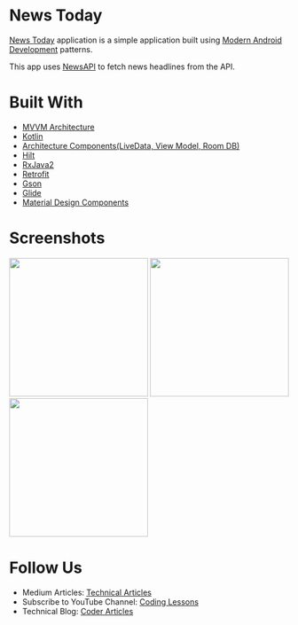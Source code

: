 # News Today
[News Today](https://play.google.com/store/apps/details?id=com.techchai.newstoday) application is a simple application built using [Modern Android Development](https://developer.android.com/modern-android-development) patterns.

This app uses [NewsAPI](https://newsapi.org/) to fetch news headlines from the API.

# Built With
  - [MVVM Architecture](https://en.wikipedia.org/wiki/Model%E2%80%93view%E2%80%93viewmodel)
  - [Kotlin](https://kotlinlang.org/)
  - [Architecture Components(LiveData, View Model, Room DB)](https://developer.android.com/topic/libraries/architecture)
  - [Hilt](https://developer.android.com/training/dependency-injection/hilt-android)
  - [RxJava2](https://github.com/ReactiveX/RxJava)
  - [Retrofit](https://square.github.io/retrofit/)
  - [Gson](https://github.com/google/gson)
  - [Glide](https://github.com/bumptech/glide)
  - [Material Design Components](https://material.io/components)

# Screenshots
<img src="screenshots/headlines.png" width="250">  <img src="screenshots/sources.png" width="250">  <img src="screenshots/settings.png" width="250">

# Follow Us
  - Medium Articles: [Technical Articles](https://medium.com/@rchaitanya)
  - Subscribe to YouTube Channel: [Coding Lessons](https://www.youtube.com/channel/UCchOskJCqHj4NnhobV02ejQ)
  - Technical Blog: [Coder Articles](https://www.coderarticles.com/)
